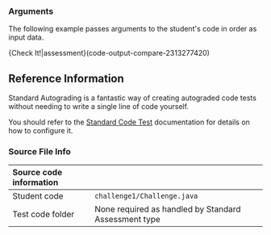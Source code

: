 ### Arguments
The following example passes arguments to the student's code in order as input data.

{Check It!|assessment}(code-output-compare-2313277420)

## Reference Information
Standard Autograding is a fantastic way of creating autograded code tests without needing to write a single line of code yourself.

You should refer to the [Standard Code Test](https://codio.com/docs/content/authoring/assessments/assessments-standard-code-tests/) documentation for details on how to configure it.



### Source File Info

| Source code information|  |
| :------ | :----------- |
| Student code  | `challenge1/Challenge.java` |
| Test code folder  | None required as handled by Standard Assessment type |


